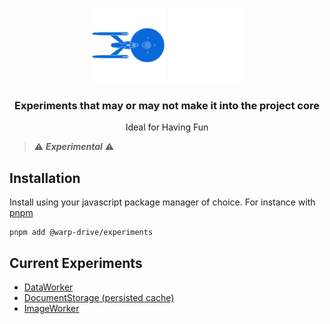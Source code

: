 <p align="center">
  <img
    class="project-logo"
    src="./logos/NCC-1701-a-blue.svg#gh-light-mode-only"
    alt="WarpDrive"
    width="120px"
    title="WarpDrive" />
  <img
    class="project-logo"
    src="./logos/NCC-1701-a.svg#gh-dark-mode-only"
    alt="WarpDrive"
    width="120px"
    title="WarpDrive" />
</p>

<h3 align="center">Experiments that may or may not make it into the project core</h3>
<p align="center">Ideal for Having Fun</p>

> ⚠️ ***Experimental*** ⚠️

## Installation

Install using your javascript package manager of choice. For instance with [pnpm](https://pnpm.io/)

```no-highlight
pnpm add @warp-drive/experiments
```

## Current Experiments

- [DataWorker](./src/data-worker/README.md)
- [DocumentStorage (persisted cache)](./src/document-storage/README.md)
- [ImageWorker](./src/image-worker/README.md)
